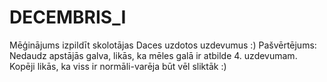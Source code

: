 # DECEMBRIS_I
Mēģinājums izpildīt skolotājas Daces uzdotos uzdevumus :)
Pašvērtējums:
Nedaudz apstājās galva, likās, ka mēles galā ir atbilde 4. uzdevumam. Kopēji likās, ka viss ir normāli-varēja būt vēl sliktāk :)